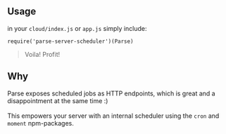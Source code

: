 ## Usage 

in your `cloud/index.js` or `app.js` simply include:

```
require('parse-server-scheduler')(Parse)
```

> Voila! Profit! 

## Why

Parse exposes scheduled jobs as HTTP endpoints, which is great and a disappointment at the same time :)<br><br>
This empowers your server with an internal scheduler using the `cron` and `moment` npm-packages.
